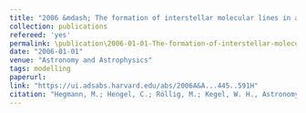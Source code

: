 ```yaml
---
title: "2006 &mdash; The formation of interstellar molecular lines in a turbulent velocity field with finite correlation length. IV. Physical parameters of Bok Gobules"
collection: publications
refereed: 'yes'
permalink: \publication\2006-01-01-The-formation-of-interstellar-molecular-lines-in-a-turbulent-velocity
date: "2006-01-01"
venue: "Astronomy and Astrophysics"
tags: modelling
paperurl:
link: "https://ui.adsabs.harvard.edu/abs/2006A&A...445..591H"
citation: "Hegmann, M.; Hengel, C.; Röllig, M.; Kegel, W. H., Astronomy and Astrophysics, Volume 445, Issue 2, January II 2006, pp.591-600"
---
```

